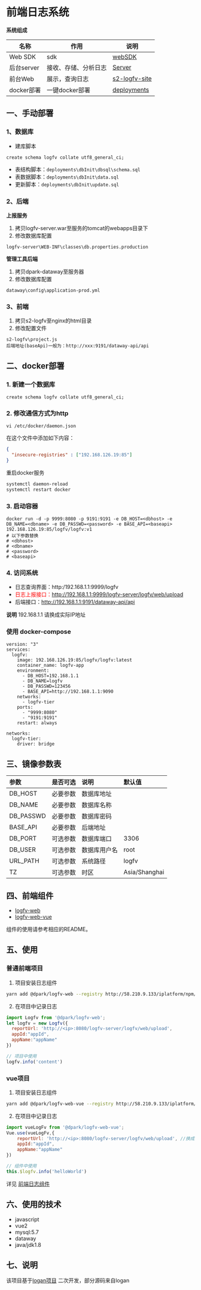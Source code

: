 # 前端日志系统

**系统组成**

| 名称        | 作用                 |说明|
| ----------- | -------------------- | -------------------- |
| Web SDK     | sdk                  |[webSDK](./webSDK)|
| 后台server  | 接收、存储、分析日志 |[Server](./server)|
| 前台Web     | 展示，查询日志       |[s2-logfv-site](./s2-logfv-site)|
| docker部署| 一键docker部署       |[deployments](./deployments)|
## 一、手动部署
### 1、数据库

* 建库脚本
```sql=
create schema logfv collate utf8_general_ci;
```
* 表结构脚本：`deployments\dbInit\dbsql\schema.sql`
* 表数据脚本：`deployments\dbInit\data.sql`
* 更新脚本：`deployments\dbInit\update.sql`

### 2、后端
**上报服务**

1. 拷贝logfv-server.war至服务的tomcat的webapps目录下
2. 修改数据库配置
```
logfv-server\WEB-INF\classes\db.properties.production
```
**管理工具后端**
1. 拷贝dpark-dataway至服务器
2. 修改数据库配置
```
dataway\config\application-prod.yml
```

### 3、前端
1. 拷贝s2-logfv至nginx的html目录
2. 修改配置文件
```
s2-logfv\project.js
后端地址(baseApi)一般为：http://xxx:9191/dataway-api/api
```

## 二、docker部署
### 1. 新建一个数据库
```sql=
create schema logfv collate utf8_general_ci;
```
### 2. 修改通信方式为http
`vi /etc/docker/daemon.json`

在这个文件中添加如下内容：
```json
{
  "insecure-registries" : ["192.168.126.19:85"]
}
```
重启docker服务
```bash
systemctl daemon-reload
systemctl restart docker
```
### 3. 启动容器
```bash=
docker run -d -p 9999:8080 -p 9191:9191 -e DB_HOST=<dbhost> -e DB_NAME=<dbname> -e DB_PASSWD=<password> -e BASE_API=<baseapi> 192.168.126.19:85/logfv/logfv:v1
# 以下参数替换
# <dbhost> 
# <dbname>
# <password>
# <baseapi>
```
### 4. 访问系统

* 日志查询界面：http:/192.168.1.1:9999/logfv
* <span style='color:red'>日志上报接口：http://192.168.1.1:9999/logfv-server/logfv/web/upload </span>
* 后端接口：http://192.168.1.1:9191/dataway-api/api

**说明** 192.168.1.1 请换成实际IP地址

### 使用 docker-compose
```bash=
version: "3"
services:
  logfv:
    image: 192.168.126.19:85/logfv/logfv:latest
    container_name: logfv-app
    environment:
      - DB_HOST=192.168.1.1
      - DB_NAME=logfv
      - DB_PASSWD=123456
      - BASE_API=http://192.168.1.1:9090
    networks:
      - logfv-tier
    ports:
      - "9999:8080"
      - "9191:9191"
    restart: always

networks:
  logfv-tier:
    driver: bridge

```

## 三、镜像参数表

|参数|是否可选|说明|默认值|
|:---|:---:|:---|:---|
|DB_HOST|必要参数|数据库地址||
|DB_NAME|必要参数|数据库名称||
|DB_PASSWD|必要参数|数据库密码||
|BASE_API|必要参数|后端地址||
|DB_PORT|可选参数|数据库端口|3306|
|DB_USER|可选参数|数据库用户名|root|
|URL_PATH|可选参数|系统路径|logfv|
|TZ|可选参数|时区|Asia/Shanghai|

## 四、前端组件
* [logfv-web](http://192.168.126.25/npm/-/web/detail/@dpark/logfv-web)
* [logfv-web-vue](http://192.168.126.25/npm/-/web/detail/@dpark/logfv-web-vue)

组件的使用请参考相应的README。

## 五、使用
### 普通前端项目
1. 项目安装日志组件
```bash
yarn add @dpark/logfv-web --registry http://58.210.9.133/iplatform/npm/
```
2. 在项目中记录日志
```javascript
import Logfv from '@dpark/logfv-web';
let logfv = new Logfv({
  reportUrl: 'http://<ip>:8080/logfv-server/logfv/web/upload',
  appId:"appId",
  appName:"appName"
})

// 项目中使用
logfv.info('content')
```
### vue项目
1. 项目安装日志组件
```bash
yarn add @dpark/logfv-web-vue --registry http://58.210.9.133/iplatform/npm/
```
2. 在项目中记录日志
```javascript
import vueLogFv from '@dpark/logfv-web-vue';
Vue.use(vueLogFv,{
    reportUrl: 'http://<ip>:8080/logfv-server/logfv/web/upload', //换成自己部署的上报地址
    appId:"appId",
    appName:"appName"
})

// 组件中使用
this.$logfv.info('helloWorld')
```
详见 [前端日志组件](./webSDK)

## 六、使用的技术
* javascript
* vue2
* mysql:5.7
* dataway
* java/jdk1.8

## 七、说明

该项目基于[logan项目](https://github.com/Meituan-Dianping/Logan) 二次开发，部分源码来自logan

